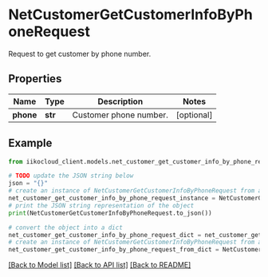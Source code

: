 # NetCustomerGetCustomerInfoByPhoneRequest

Request to get customer by phone number.

## Properties

Name | Type | Description | Notes
------------ | ------------- | ------------- | -------------
**phone** | **str** | Customer phone number. | [optional] 

## Example

```python
from iikocloud_client.models.net_customer_get_customer_info_by_phone_request import NetCustomerGetCustomerInfoByPhoneRequest

# TODO update the JSON string below
json = "{}"
# create an instance of NetCustomerGetCustomerInfoByPhoneRequest from a JSON string
net_customer_get_customer_info_by_phone_request_instance = NetCustomerGetCustomerInfoByPhoneRequest.from_json(json)
# print the JSON string representation of the object
print(NetCustomerGetCustomerInfoByPhoneRequest.to_json())

# convert the object into a dict
net_customer_get_customer_info_by_phone_request_dict = net_customer_get_customer_info_by_phone_request_instance.to_dict()
# create an instance of NetCustomerGetCustomerInfoByPhoneRequest from a dict
net_customer_get_customer_info_by_phone_request_from_dict = NetCustomerGetCustomerInfoByPhoneRequest.from_dict(net_customer_get_customer_info_by_phone_request_dict)
```
[[Back to Model list]](../README.md#documentation-for-models) [[Back to API list]](../README.md#documentation-for-api-endpoints) [[Back to README]](../README.md)


